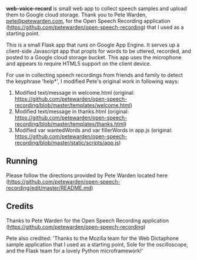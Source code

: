 **web-voice-record** is small web app to collect speech samples and upload them to Google cloud storage.  Thank you to Pete Warden, pete@petewarden.com, for the Open Speech Recording application (https://github.com/petewarden/open-speech-recording) that I used as a starting point.

This is a small Flask app that runs on Google App Engine. It serves up a client-side Javascript app that propts for words to be uttered, recorded, and posted to a Google cloud storage bucket.  This app uses the microphone and appears to require HTML5 support on the client device.  

For use in collecting speech recordings from friends and family to detect the keyphrase 'help*', I modified Pete's original work in following ways:

1. Modified text/message in welcome.html (original: https://github.com/petewarden/open-speech-recording/blob/master/templates/welcome.html)
2. Modified text/message in thanks.html (original: https://github.com/petewarden/open-speech-recording/blob/master/templates/thanks.html)
3. Modified var wantedWords and var fillerWords in app.js (original: https://github.com/petewarden/open-speech-recording/blob/master/static/scripts/app.js)

## Running
Please follow the directions provided by Pete Warden located here (https://github.com/petewarden/open-speech-recording/edit/master/README.md)

## Credits
Thanks to Pete Warden for the Open Speech Recording application (https://github.com/petewarden/open-speech-recording)

Pete also credited:
'Thanks to the Mozilla team for the Web Dictaphone sample application that I used as a starting point, Sole for the oscilloscope, and the Flask team for a lovely Python microframework!'
